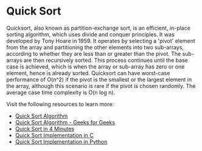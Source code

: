 # Quick Sort

Quicksort, also known as partition-exchange sort, is an efficient, in-place sorting algorithm, which uses divide and conquer principles. It was developed by Tony Hoare in 1959. It operates by selecting a 'pivot' element from the array and partitioning the other elements into two sub-arrays, according to whether they are less than or greater than the pivot. The sub-arrays are then recursively sorted. This process continues until the base case is achieved, which is when the array or sub-array has zero or one element, hence is already sorted. Quicksort can have worst-case performance of O(n^2) if the pivot is the smallest or the largest element in the array, although this scenario is rare if the pivot is chosen randomly. The average case time complexity is O(n log n).

Visit the following resources to learn more:

- [Quick Sort Algorithm](https://www.programiz.com/dsa/quick-sort)
- [Quick Sort Algorithm - Geeks for Geeks](https://www.geeksforgeeks.org/quick-sort/)
- [Quick Sort in 4 Minutes](https://www.youtube.com/watch?v=Hoixgm4-P4M&feature=youtu.be)
- [Quick Sort Implementation in C](http://www.cs.yale.edu/homes/aspnes/classes/223/examples/randomization/quick.c)
- [Quick Sort Implementation in Python](https://github.com/jwasham/practice-python/blob/master/quick_sort/quick_sort.py)
